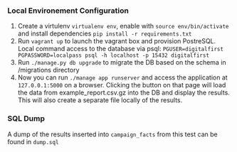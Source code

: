 ### Local Environement Configuration
1. Create a virtulenv `virtualenv env`, enable with `source env/bin/activate` and install dependencies `pip install -r requirements.txt`
2. Run `vagrant up` to launch the vagrant box and provision PostreSQL.
Local command access to the database via psql:
`PGUSER=digitalfirst PGPASSWORD=localpass psql -h localhost -p 15432 digitalfirst`
3. Run `./manage.py db upgrade` to migrate the DB based on the schema in /migrations directory
4. Now you can run `./manage app runserver` and access the application at `127.0.0.1:5000` on a browser. Clicking the button on that page will load the data from example_report.csv.gz into the DB and display the results. This will also create a separate file locally of the results.


### SQL Dump
A dump of the results inserted into `campaign_facts` from this test can be found in `dump.sql`
